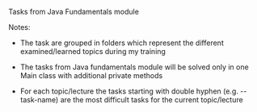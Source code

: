 Tasks from Java Fundamentals module 

Notes:

- The task are grouped in folders which represent the different examined/learned topics during my training 

- The tasks from Java fundamentals module will be solved only in one Main class with additional private methods

- For each topic/lecture the tasks starting with double hyphen (e.g. --task-name) are the most difficult tasks for the current topic/lecture
